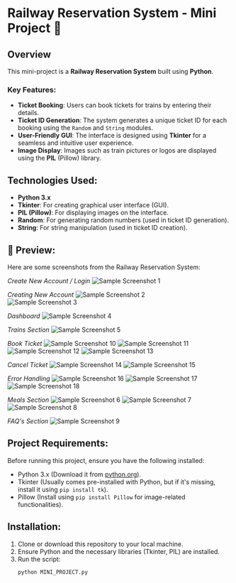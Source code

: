 # Railway Reservation System - Mini Project 🚆

## Overview
This mini-project is a **Railway Reservation System** built using **Python**.

### Key Features:
- **Ticket Booking**: Users can book tickets for trains by entering their details.
- **Ticket ID Generation**: The system generates a unique ticket ID for each booking using the `Random` and `String` modules.
- **User-Friendly GUI**: The interface is designed using **Tkinter** for a seamless and intuitive user experience.
- **Image Display**: Images such as train pictures or logos are displayed using the **PIL** (Pillow) library.

## Technologies Used:
- **Python 3.x**
- **Tkinter**: For creating graphical user interface (GUI).
- **PIL (Pillow)**: For displaying images on the interface.
- **Random**: For generating random numbers (used in ticket ID generation).
- **String**: For string manipulation (used in ticket ID creation).

## 📸 Preview:
Here are some screenshots from the Railway Reservation System:

*Create New Account / Login*
![Sample Screenshot 1](Preview-images/1.png)  

*Creating New Account* 
![Sample Screenshot 2](Preview-images/2.png)  
![Sample Screenshot 3](Preview-images/3.png) 

*Dashboard*
![Sample Screenshot 4](Preview-images/4.png)

*Trains Section*
![Sample Screenshot 5](Preview-images/5.png)

*Book Ticket*
![Sample Screenshot 10](Preview-images/10.png)
![Sample Screenshot 11](Preview-images/11.png)
![Sample Screenshot 12](Preview-images/12.png)
![Sample Screenshot 13](Preview-images/13.png)

*Cancel Ticket*
![Sample Screenshot 14](Preview-images/14.png)
![Sample Screenshot 15](Preview-images/15.png)

*Error Handling*
![Sample Screenshot 16](Preview-images/16.png)
![Sample Screenshot 17](Preview-images/17.png)
![Sample Screenshot 18](Preview-images/18.png)

*Meals Section*
![Sample Screenshot 6](Preview-images/6.png)
![Sample Screenshot 7](Preview-images/7.png)
![Sample Screenshot 8](Preview-images/8.png)

*FAQ's Section*
![Sample Screenshot 9](Preview-images/9.png)

## Project Requirements:
Before running this project, ensure you have the following installed:
- Python 3.x (Download it from [python.org](https://www.python.org/downloads/)).
- Tkinter (Usually comes pre-installed with Python, but if it's missing, install it using `pip install tk`).
- Pillow (Install using `pip install Pillow` for image-related functionalities).

## Installation:
1. Clone or download this repository to your local machine.
2. Ensure Python and the necessary libraries (Tkinter, PIL) are installed.
3. Run the script:
   ```bash
   python MINI_PROJECT.py